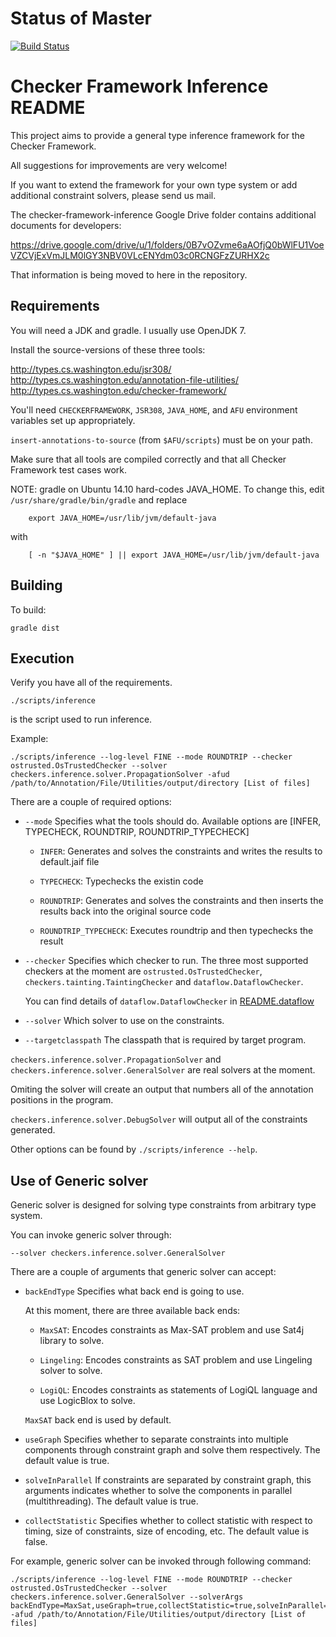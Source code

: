 Status of Master
================

[![Build Status](https://travis-ci.org/opprop/checker-framework-inference.png?branch=master)](https://travis-ci.org/opprop/checker-framework-inference)


Checker Framework Inference README
==================================

This project aims to provide a general type inference framework
for the Checker Framework.

All suggestions for improvements are very welcome!

If you want to extend the framework for your own type system or add
additional constraint solvers, please send us mail.

The checker-framework-inference Google Drive folder contains
additional documents for developers:

https://drive.google.com/drive/u/1/folders/0B7vOZvme6aAOfjQ0bWlFU1VoeVZCVjExVmJLM0lGY3NBV0VLcENYdm03c0RCNGFzZURHX2c

That information is being moved to here in the repository.


Requirements
------------

You will need a JDK and gradle.
I usually use OpenJDK 7.

Install the source-versions of these three tools:

http://types.cs.washington.edu/jsr308/
http://types.cs.washington.edu/annotation-file-utilities/
http://types.cs.washington.edu/checker-framework/

You'll need `CHECKERFRAMEWORK`, `JSR308`, `JAVA_HOME`, and `AFU`
environment variables set up appropriately.

`insert-annotations-to-source` (from `$AFU/scripts`) must be on your path.

Make sure that all tools are compiled correctly and that all Checker
Framework test cases work.

NOTE: gradle on Ubuntu 14.10 hard-codes JAVA_HOME. To change this, edit
    `/usr/share/gradle/bin/gradle`
and replace

````
    export JAVA_HOME=/usr/lib/jvm/default-java
````

with

````
    [ -n "$JAVA_HOME" ] || export JAVA_HOME=/usr/lib/jvm/default-java
````


Building
--------

To build:

````
gradle dist
````


Execution
---------

Verify you have all of the requirements.

````
./scripts/inference
````

is the script used to run inference.

Example:

````
./scripts/inference --log-level FINE --mode ROUNDTRIP --checker ostrusted.OsTrustedChecker --solver checkers.inference.solver.PropagationSolver -afud /path/to/Annotation/File/Utilities/output/directory [List of files]
````

There are a couple of required options:

* `--mode`
Specifies what the tools should do.
Available options are [INFER, TYPECHECK, ROUNDTRIP, ROUNDTRIP_TYPECHECK]

  * `INFER`:
    Generates and solves the constraints and writes the results to default.jaif file

  * `TYPECHECK`:
    Typechecks the existin code

  * `ROUNDTRIP`:
    Generates and solves the constraints and then inserts the results
    back into the original source code

  * `ROUNDTRIP_TYPECHECK`:
    Executes roundtrip and then typechecks the result

* `--checker`
Specifies which checker to run.
The three most supported checkers at the moment are
`ostrusted.OsTrustedChecker`,
`checkers.tainting.TaintingChecker` and 
`dataflow.DataflowChecker`.

  You can find details of `dataflow.DataflowChecker` in [README.dataflow](src/dataflow/README.md) 

* `--solver`
Which solver to use on the constraints.

* `--targetclasspath`
The classpath that is required by target program.

`checkers.inference.solver.PropagationSolver` and `checkers.inference.solver.GeneralSolver` are real solvers
at the moment.

Omiting the solver will create an output that numbers all of the
annotation positions in the program.

`checkers.inference.solver.DebugSolver` will output all of the
constraints generated.


Other options can be found by `./scripts/inference --help`.

## Use of Generic solver

Generic solver is designed for solving type constraints from arbitrary type system.

You can invoke generic solver through:

````
--solver checkers.inference.solver.GeneralSolver
````

There are a couple of arguments that generic solver can accept:

* `backEndType`
Specifies what back end is going to use. 

  At this moment, there are three available back ends:

  * `MaxSAT`: Encodes constraints as Max-SAT problem and use Sat4j library to solve.

  * `Lingeling`: Encodes constraints as SAT problem and use Lingeling solver to solve.
  
  * `LogiQL`: Encodes constraints as statements of LogiQL language and use LogicBlox to solve.
  
  `MaxSAT` back end is used by default.

* `useGraph`
Specifies whether to separate constraints into multiple components through constraint graph and solve them respectively. The default value is true.

* `solveInParallel`
If constraints are separated by constraint graph, this arguments indicates whether to solve the components in parallel (multithreading). The default value is true. 

* `collectStatistic`
Specifies whether to collect statistic with respect to timing, size of constraints, size of encoding, etc. The default value is false.

For example, generic solver can be invoked through following command:

````
./scripts/inference --log-level FINE --mode ROUNDTRIP --checker ostrusted.OsTrustedChecker --solver checkers.inference.solver.GeneralSolver --solverArgs backEndType=MaxSat,useGraph=true,collectStatistic=true,solveInParallel=false -afud /path/to/Annotation/File/Utilities/output/directory [List of files]
````


